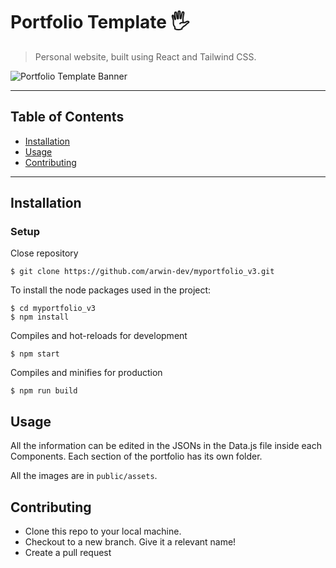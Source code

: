 # Portfolio Template 🖐
> Personal website, built using React and Tailwind CSS.

![Portfolio Template Banner](https://github.com/arwin-dev/my-portfolio_v3/blob/main/src/assets/template.png)

---

## Table of Contents

- [Installation](#installation)
- [Usage](#usage)
- [Contributing](#contributing)

---

## Installation

### Setup 

Close repository

```shell
$ git clone https://github.com/arwin-dev/myportfolio_v3.git
```

To install the node packages used in the project:

```shell
$ cd myportfolio_v3
$ npm install
```

Compiles and hot-reloads for development

```shell
$ npm start
```

Compiles and minifies for production
```shell
$ npm run build
```

## Usage

All the information can be edited in the JSONs in the Data.js file inside each Components. Each section of the portfolio has its own folder.

All the images are in `public/assets`.

## Contributing 

- Clone this repo to your local machine.
- Checkout to a new branch. Give it a relevant name!
- Create a pull request
